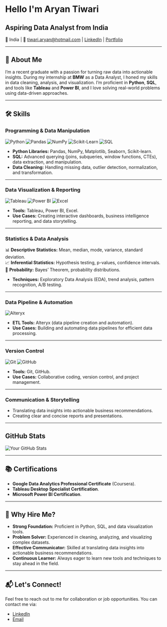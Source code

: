 # Hello I'm Aryan Tiwari
## Aspiring Data Analyst from India

📍 India | 📧 tiwari.aryan@hotmail.com | [LinkedIn](https://www.linkedin.com/in/aryan-tiwari-snu/) | [Portfolio](#)

---

## 👋 About Me
I’m a recent graduate with a passion for turning raw data into actionable insights. During my internship at **BMW** as a Data Analyst, I honed my skills in data cleaning, analysis, and visualization. I’m proficient in **Python**, **SQL**, and tools like **Tableau** and **Power BI**, and I love solving real-world problems using data-driven approaches.

---

## 🛠️ Skills

### **Programming & Data Manipulation**
![Python](https://img.shields.io/badge/Python-3776AB?style=for-the-badge&logo=python&logoColor=white)
![Pandas](https://img.shields.io/badge/Pandas-2C2D72?style=for-the-badge&logo=pandas&logoColor=white)
![NumPy](https://img.shields.io/badge/NumPy-013243?style=for-the-badge&logo=numpy&logoColor=white)
![Scikit-Learn](https://img.shields.io/badge/Scikit_Learn-F7931E?style=for-the-badge&logo=scikit-learn&logoColor=white)
![SQL](https://img.shields.io/badge/SQL-4479A1?style=for-the-badge&logo=mysql&logoColor=white)

- **Python Libraries:** Pandas, NumPy, Matplotlib, Seaborn, Scikit-learn.
- **SQL:** Advanced querying (joins, subqueries, window functions, CTEs), data extraction, and manipulation.
- **Data Cleaning:** Handling missing data, outlier detection, normalization, and transformation.

---

### **Data Visualization & Reporting**
![Tableau](https://img.shields.io/badge/Tableau-E97627?style=for-the-badge&logo=tableau&logoColor=white)
![Power BI](https://img.shields.io/badge/Power_BI-F2C811?style=for-the-badge&logo=power-bi&logoColor=black)
![Excel](https://img.shields.io/badge/Excel-217346?style=for-the-badge&logo=microsoft-excel&logoColor=white)

- **Tools:** Tableau, Power BI, Excel.
- **Use Cases:** Creating interactive dashboards, business intelligence reporting, and data storytelling.

---

### **Statistics & Data Analysis**
📊 **Descriptive Statistics:** Mean, median, mode, variance, standard deviation.  
📈 **Inferential Statistics:** Hypothesis testing, p-values, confidence intervals.  
🎲 **Probability:** Bayes’ Theorem, probability distributions.

- **Techniques:** Exploratory Data Analysis (EDA), trend analysis, pattern recognition, A/B testing.

---

### **Data Pipeline & Automation**
![Alteryx](https://img.shields.io/badge/Alteryx-00A3E0?style=for-the-badge&logo=alteryx&logoColor=white)

- **ETL Tools:** Alteryx (data pipeline creation and automation).
- **Use Cases:** Building and automating data pipelines for efficient data processing.

---

### **Version Control**
![Git](https://img.shields.io/badge/Git-F05032?style=for-the-badge&logo=git&logoColor=white)
![GitHub](https://img.shields.io/badge/GitHub-181717?style=for-the-badge&logo=github&logoColor=white)

- **Tools:** Git, GitHub.
- **Use Cases:** Collaborative coding, version control, and project management.

---

### **Communication & Storytelling**
- Translating data insights into actionable business recommendations.
- Creating clear and concise reports and presentations.

---
## GitHub Stats
![Your GitHub Stats](https://github-readme-stats.vercel.app/api?username=im-caveman&show_icons=true&theme=radical)

---

## 📚 Certifications
- **Google Data Analytics Professional Certificate** (Coursera).
- **Tableau Desktop Specialist Certification**.
- **Microsoft Power BI Certification**.

---

## 🌟 Why Hire Me?
- **Strong Foundation:** Proficient in Python, SQL, and data visualization tools.
- **Problem Solver:** Experienced in cleaning, analyzing, and visualizing complex datasets.
- **Effective Communicator:** Skilled at translating data insights into actionable business recommendations.
- **Continuous Learner:** Always eager to learn new tools and techniques to stay ahead in the field.

---

## 📬 Let's Connect!
Feel free to reach out to me for collaboration or job opportunities. You can contact me via:
- [LinkedIn](https://www.linkedin.com/in/aryan-tiwari-snu/)
- [Email](mailto:tiwari.aryan@hotmail.com)

